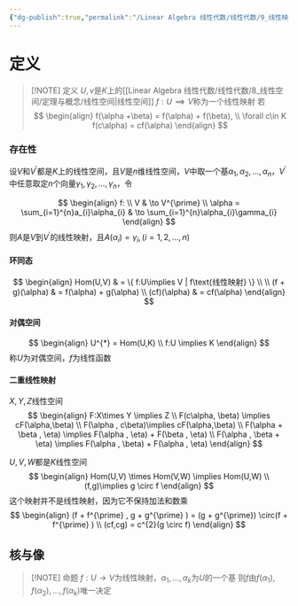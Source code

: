 ```yaml
---
{"dg-publish":true,"permalink":"/Linear Algebra 线性代数/线性代数/9_线性映射/线性映射/","tags":["定理","线代"]}
---
```


# 定义

> [!NOTE] 定义
> $U,v$是$K$上的[[Linear Algebra 线性代数/线性代数/8_线性空间/定理与概念/线性空间\|线性空间]]
> $f:U \implies V$称为一个线性映射
> 若
> $$
> \begin{align} 
> f(\alpha +\beta) = f(\alpha) + f(\beta), \\
> \forall c\in K f(c\alpha) = cf(\alpha)
> \end{align}
> $$

### 存在性

设$V$和$V^{\prime}$都是$K$上的线性空间，且$V$是$n$维线性空间，$V$中取一个基$\alpha_{1},\alpha_{2},\dots,\alpha_{n}$，$V^{\prime}$中任意取定$n$个向量$\gamma_{1},\gamma_{2},\dots,\gamma_{n}$，令

$$
\begin{align}
f:   \\
V  & \to V^{\prime} \\
\alpha = \sum_{i=1}^{n}a_{i}\alpha_{i} & \to \sum_{i=1}^{n}\alpha_{i}\gamma_{i} 
\end{align}
$$
则$A$是$V$到$V^{\prime}$的线性映射，且$A(\alpha_{i}) =\gamma_{i},(i = 1,2,\dots,n)$


#### 环同态
$$
\begin{align}
Hom(U,V)  & = \{ f:U\implies V | f\text{线性映射} \} \\ \\
(f + g)(\alpha)  & = f(\alpha) + g(\alpha) \\
(cf)(\alpha)  & = cf(\alpha)
\end{align}
$$

#### 对偶空间
$$
\begin{align}
U^{*} = Hom(U,K) \\
f:U \implies K
\end{align}
$$
称$U$为对偶空间，$f$为线性函数



#### 二重线性映射

$X,Y,Z$线性空间
$$
\begin{align}
F:X\times Y \implies Z \\
F(c\alpha, \beta) \implies cF(\alpha,\beta) \\
F(\alpha , c\beta)\implies cF(\alpha,\beta) \\
F(\alpha + \beta , \eta) \implies F(\alpha , \eta) + F(\beta , \eta) \\
F(\alpha , \beta + \eta) \implies F(\alpha , \beta) + F(\alpha , \eta)
\end{align}
$$

$U,V,W$都是$K$线性空间
$$
\begin{align}
Hom(U,V) \times Hom(V,W) \implies Hom(U,W) \\
(f,g)\implies g \circ f
\end{align}
$$
这个映射并不是线性映射，因为它不保持加法和数乘
$$
\begin{align}
(f + f^{\prime} , g + g^{\prime}  ) =   (g + g^{\prime}) \circ(f + f^{\prime} ) \\
(cf,cg) = c^{2}(g \circ f)
\end{align}
$$

## 核与像

> [!NOTE] 命题
> $f:U \to V$为线性映射，$\alpha_{1},\dots,\alpha_{k}$为$U$的一个基
> 则$f$由$f(\alpha_{1}),f(\alpha_{2}),\dots,f(\alpha_{k})$唯一决定


